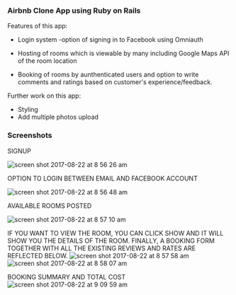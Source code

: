 ### Airbnb Clone App using Ruby on Rails

 Features of this app:
  - Login system 
     -option of signing in to Facebook using Omniauth


  - Hosting of rooms which is viewable by many including Google Maps API of the room location
  - Booking of rooms by aunthenticated users and option to write comments and ratings based 
    on customer's experience/feedback.
  
  Further work on this app:
  - Styling
  - Add multiple photos upload
  
 ### Screenshots
 
SIGNUP

 ![screen shot 2017-08-22 at 8 56 26 am](https://user-images.githubusercontent.com/26729817/29544049-1038e260-8718-11e7-9108-510bbc17b9a7.png)
 
 
 OPTION TO LOGIN BETWEEN EMAIL AND FACEBOOK ACCOUNT
 
 ![screen shot 2017-08-22 at 8 56 48 am](https://user-images.githubusercontent.com/26729817/29544086-69a83332-8718-11e7-9daf-24dc369c97a8.png)
 
 AVAILABLE ROOMS POSTED
 
 ![screen shot 2017-08-22 at 8 57 10 am](https://user-images.githubusercontent.com/26729817/29544123-9ae088aa-8718-11e7-8862-10929e5af757.png)
 
 IF YOU WANT TO VIEW THE ROOM, YOU CAN CLICK SHOW AND IT WILL SHOW YOU THE DETAILS OF THE ROOM.
 FINALLY, A BOOKING FORM TOGETHER WITH ALL THE EXISTING REVIEWS AND RATES ARE REFLECTED BELOW.
 ![screen shot 2017-08-22 at 8 57 58 am](https://user-images.githubusercontent.com/26729817/29544211-2f1bfb94-8719-11e7-9a4d-30722fb6abf3.png)
![screen shot 2017-08-22 at 8 58 07 am](https://user-images.githubusercontent.com/26729817/29544213-31a0b7e2-8719-11e7-8cdc-ae0d268236db.png)

 BOOKING SUMMARY AND TOTAL COST
![screen shot 2017-08-22 at 9 09 59 am](https://user-images.githubusercontent.com/26729817/29544298-b7578a78-8719-11e7-9937-2d750f896d6f.png)

 
